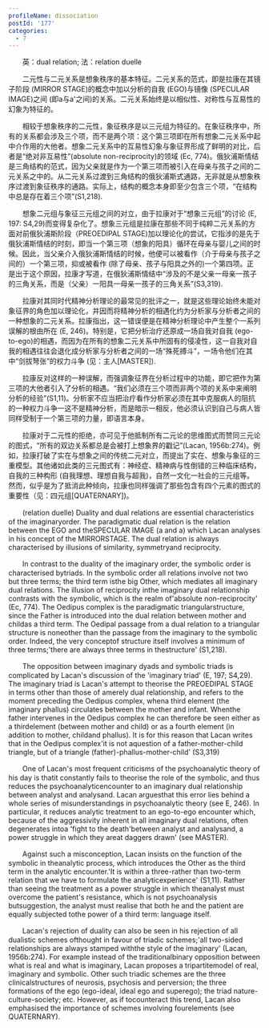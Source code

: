 ```yaml
---
profileName: dissociation
postId: '177'
categories:
  - 7
---
```

‌‌‌‌　　英：dual relation; 法：relation duelle


‌‌‌‌　　二元性与二元关系是想象秩序的基本特征。二元关系的范式，即是拉康在其镜子阶段 (MIRROR STAGE)的概念中加以分析的自我 (EGO)与镜像 (SPECULAR IMAGE)之间 (即a与a'之间)的关系。二元关系始终是以相似性、对称性与互易性的幻象为特征的。

‌‌‌‌　　相较于想象秩序的二元性，象征秩序是以三元组为特征的。在象征秩序中，所有的关系都会涉及三个项，而不是两个项：这个第三项即在所有想象二元关系中起中介作用的大他者。想象二元关系中的互易性幻象与象征界形成了鲜明的对比，后者是“绝对非互易性”(absolute non-reciprocity)的领域 (Ec, 774)。俄狄浦斯情结是三角结构的范式，因为父亲就是作为一个第三项而被引入在母亲与孩子之间的二元关系之中的。从二元关系过渡到三角结构的俄狄浦斯式通路，无非就是从想象秩序过渡到象征秩序的通路。实际上，结构的概念本身即至少包含三个项，“在结构中总是存在着三个项”(S1,218).

‌‌‌‌　　想象二元组与象征三元组之间的对立，由于拉康对于“想象三元组”的讨论 (E, 197: S4,29)而变得复杂化了。想象三元组是拉康在那些不同于纯粹二元关系的方面对前俄狄浦斯阶段（PREOEDIPAL STAGE)加以理论化的尝试，它指涉的是先于俄狄浦斯情结的时刻，即当一个第三项（想象的阳具）循环在母亲与婴儿之间的时候。因此，当父亲介入俄狄浦斯情结的时候，他便可以被看作（介于母亲与孩子之间的）一个第三项，抑或被看作 (除了母亲、孩子与阳具之外的)一个第四项。正是出于这个原因，拉康才写道，在俄狄浦斯情结中“涉及的不是父亲一母亲一孩子的三角关系，而是（父亲）一阳具一母亲一孩子的三角关系”(S3,319).

‌‌‌‌　　拉康对其同时代精神分析理论的最常见的批评之一，就是这些理论始终未能对象征界的角色加以理论化，并因而将精神分析的相遇化约为分析家与分析者之间的一种想象的二元关系。拉康指出，这一错误便是在精神分析理论中产生整个一系列误解的根由所在 (E, 246)。特别是，它把分析治疗还原成一场自我对自我 (ego-to-ego)的相遇，而因为在所有的想象二元关系中所固有的侵凌性，这一自我对自我的相遇往往会退化成分析家与分析者之间的一场“殊死搏斗”，一场令他们在其中“剑拔弩张”的权力斗争 (见：主人[MASTER]).

‌‌‌‌　　拉康反对这样的一种误解，而强调象征界在分析过程中的功能，即它把作为第三项的大他者引入了分析的相遇。“我们必须在三个项而非两个项的关系中来阐明分析的经验”(S1,11)。分析家不应当把治疗看作分析家必须在其中克服病人的阻抗的一种权力斗争一这不是精神分析，而是暗示一相反，他必须认识到自己与病人皆同样受制于一个第三项的力量，即语言本身。

‌‌‌‌　　拉康对于二元性的拒绝，亦可见于他抵制所有二元论的思维图式而赞同三元论的图式，“所有的双边关系都总是会被打上想象界的戳记”(Lacan, 1956b:274)。例如，拉康打破了实在与想象之间的传统二元对立，而提出了实在、想象与象征的三重模型。其他诸如此类的三元图式有：神经症、精神病与性倒错的三种临床结构，自我的三种构形 (自我理想、理想自我与超我)，自然一文化一社会的三元组等。然而，似乎是为了抵消此种倾向，拉康也同样强调了那些包含有四个元素的图式的重要性（见：四元组[QUATERNARY])。


‌‌‌‌　　(relation duelle) Duality and dual relations are essential characteristics of the imaginaryorder. The paradigmatic dual relation is the relation between the EGO and theSPECULAR IMAGE (a and a) which Lacan analyses in his concept of the MIRRORSTAGE. The dual relation is always characterised by illusions of similarity, symmetryand reciprocity.

‌‌‌‌　　In contrast to the duality of the imaginary order, the symbolic order is characterised bytriads. In the symbolic order all relations involve not two but three terms; the third term isthe big Other, which mediates all imaginary dual relations. The illusion of reciprocity inthe imaginary dual relationship contrasts with the symbolic, which is the realm of'absolute non-reciprocity' (Ec, 774). The Oedipus complex is the paradigmatic triangularstructure, since the Father is introduced into the dual relation between mother and childas a third term. The Oedipal passage from a dual relation to a triangular structure is noneother than the passage from the imaginary to the symbolic order. Indeed, the very conceptof structure itself involves a minimum of three terms;'there are always three terms in thestructure' (S1,218).

‌‌‌‌　　The opposition between imaginary dyads and symbolic triads is complicated by Lacan's discussion of the 'imaginary triad' (E, 197; S4,29). The imaginary triad is Lacan's attempt to theorise the PREOEDIPAL STAGE in terms other than those of amerely dual relationship, and refers to the moment preceding the Oedipus complex, whena third element (the imaginary phallus) circulates between the mother and infant. Whenthe father intervenes in the Oedipus complex he can therefore be seen either as a thirdelement (between mother and child) or as a fourth element (in addition to mother, childand phallus). It is for this reason that Lacan writes that in the Oedipus complex'it is not aquestion of a father-mother-child triangle, but of a triangle (father)-phallus-mother-child' (S3,319)

‌‌‌‌　　One of Lacan's most frequent criticisms of the psychoanalytic theory of his day is thatit constantly fails to theorise the role of the symbolic, and thus reduces the psychoanalyticencounter to an imaginary dual relationship between analyst and analysand. Lacan arguesthat this error lies behind a whole series of misunderstandings in psychoanalytic theory (see E, 246). In particular, it reduces analytic treatment to an ego-to-ego encounter which, because of the aggressivity inherent in all imaginary dual relations, often degenerates intoa 'fight to the death'between analyst and analysand, a power struggle in which they areat daggers drawn' (see MASTER).

‌‌‌‌　　Against such a misconception, Lacan insists on the function of the symbolic in theanalytic process, which introduces the Other as the third term in the analytic encounter.'It is within a three-rather than two-term relation that we have to formulate the analyticexperience' (S1,11). Rather than seeing the treatment as a power struggle in which theanalyst must overcome the patient's resistance, which is not psychoanalysis butsuggestion, the analyst must realise that both he and the patient are equally subjected tothe power of a third term: language itself.

‌‌‌‌　　Lacan's rejection of duality can also be seen in his rejection of all dualistic schemes ofthought in favour of triadic schemes;'all two-sided relationships are always stamped withthe style of the imaginary' (Lacan, 1956b:274). For example instead of the traditionalbinary opposition between what is real and what is imaginary, Lacan proposes a tripartitemodel of real, imaginary and symbolic. Other such triadic schemes are the three clinicalstructures of neurosis, psychosis and perversion; the three formations of the ego (ego-ideal, ideal ego and superego); the triad nature-culture-society; etc. However, as if tocounteract this trend, Lacan also emphasised the importance of schemes involving fourelements (see QUATERNARY).

